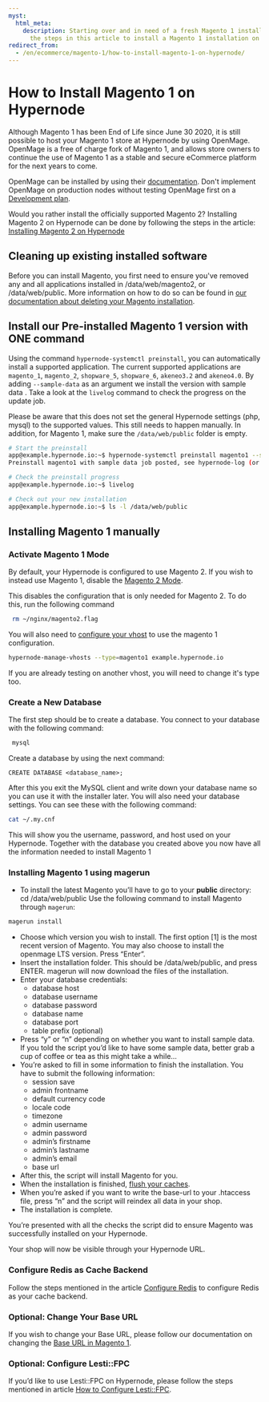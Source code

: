 ```yaml
---
myst:
  html_meta:
    description: Starting over and in need of a fresh Magento 1 installation? Follow
      the steps in this article to install a Magento 1 installation on Hypernode.
redirect_from:
  - /en/ecommerce/magento-1/how-to-install-magento-1-on-hypernode/
---
```


<!-- source: https://support.hypernode.com/en/ecommerce/magento-1/how-to-install-magento-1-on-hypernode/ -->

# How to Install Magento 1 on Hypernode

Although Magento 1 has been End of Life since June 30 2020, it is still possible to host your Magento 1 store at Hypernode by using OpenMage. OpenMage is a free of charge fork of Magento 1, and allows store owners to continue the use of Magento 1 as a stable and secure eCommerce platform for the next years to come.

OpenMage can be installed by using their [documentation](https://www.openmage.org/magento-lts/install.html). Don't implement OpenMage on production nodes without testing OpenMage first on a [Development plan](https://support.hypernode.com/en/hypernode/tools/how-to-use-hypernode-development-plans).

Would you rather install the officially supported Magento 2? Installing Magento 2 on Hypernode can be done by following the steps in the article: [Installing Magento 2 on Hypernode](https://support.hypernode.com/en/ecommerce/magento-2/how-to-install-magento-2-on-hypernode)

## Cleaning up existing installed software

Before you can install Magento, you first need to ensure you've removed any and all applications installed in /data/web/magento2, or /data/web/public. More information on how to do so can be found in [our documentation about deleting your Magento installation](https://support.hypernode.com/knowledgebase/remove-magento-installation/).

## Install our Pre-installed Magento 1 version with ONE command

Using the command `hypernode-systemctl preinstall`, you can automatically install a supported application. The current supported applications are `magento_1`, `magento_2`, `shopware_5`, `shopware_6`, `akeneo3.2` and `akeneo4.0`. By adding `--sample-data` as an argument we install the version with sample data . Take a look at the `livelog` command to check the progress on the update job.

Please be aware that this does not set the general Hypernode settings (php, mysql) to the supported values. This still needs to happen manually. In addition, for Magento 1, make sure the `/data/web/public` folder is empty.

```bash
# Start the preinstall
app@example.hypernode.io:~$ hypernode-systemctl preinstall magento1 --sample-data
Preinstall magento1 with sample data job posted, see hypernode-log (or livelog) for job progress.

# Check the preinstall progress
app@example.hypernode.io:~$ livelog

# Check out your new installation
app@example.hypernode.io:~$ ls -l /data/web/public
```

## Installing Magento 1 manually

### Activate Magento 1 Mode

By default, your Hypernode is configured to use Magento 2. If you wish to instead use Magento 1, disable the [Magento 2 Mode](https://support.hypernode.com/en/ecommerce/magento-2/how-to-install-magento-2-on-hypernode#Activate-Magento-2-Mode).

This disables the configuration that is only needed for Magento 2. To do this, run the following command

```bash
 rm ~/nginx/magento2.flag
```

You will also need to [configure your vhost](https://support.hypernode.com/en/hypernode/nginx/hypernode-managed-vhosts) to use the magento 1 configuration.

```bash
hypernode-manage-vhosts --type=magento1 example.hypernode.io
```

If you are already testing on another vhost, you will need to change it's type too.

### Create a New Database

The first step should be to create a database. You connect to your database with the following command:

```bash
 mysql
```

Create a database by using the next command:

```mysql
CREATE DATABASE <database_name>;
```

After this you exit the MySQL client and write down your database name so you can use it with the installer later. You will also need your database settings. You can see these with the following command:

```bash
cat ~/.my.cnf
```

This will show you the username, password, and host used on your Hypernode. Together with the database you created above you now have all the information needed to install Magento 1

### Installing Magento 1 using magerun

- To install the latest Magento you’ll have to go to your **public** directory: cd /data/web/public
  Use the following command to install Magento through `magerun`:

```bash
magerun install
```

- Choose which version you wish to install. The first option \[1\] is the most recent version of Magento. You may also choose to install the openmage LTS version. Press “Enter”.
- Insert the installation folder. This should be /data/web/public, and press ENTER. magerun will now download the files of the installation.
- Enter your database credentials:
  - database host
  - database username
  - database password
  - database name
  - database port
  - table prefix (optional)
- Press “y” or “n” depending on whether you want to install sample data.
  If you told the script you’d like to have some sample data, better grab a cup of coffee or tea as this might take a while...
- You’re asked to fill in some information to finish the installation.
  You have to submit the following information:
  - session save
  - admin frontname
  - default currency code
  - locale code
  - timezone
  - admin username
  - admin password
  - admin’s firstname
  - admin’s lastname
  - admin’s email
  - base url
- After this, the script will install Magento for you.
- When the installation is finished, [flush your caches](https://support.hypernode.com/en/ecommerce/magento-1/how-to-flush-the-magento-1-x-caches).
- When you’re asked if you want to write the base-url to your .htaccess file, press “n” and the script will reindex all data in your shop.
- The installation is complete.

You’re presented with all the checks the script did to ensure Magento was successfully installed on your Hypernode.

Your shop will now be visible through your Hypernode URL.

### Configure Redis as Cache Backend

Follow the steps mentioned in the article [Configure Redis](https://support.hypernode.com/en/ecommerce/magento-1/how-to-configure-redis-for-magento-1) to configure Redis as your cache backend.

### Optional: Change Your Base URL

If you wish to change your Base URL, please follow our documentation on changing the [Base URL in Magento 1](https://support.hypernode.com/en/ecommerce/magento-1/how-to-change-the-base-url-in-magento-1-x).

### Optional: Configure Lesti::FPC

If you’d like to use Lesti::FPC on Hypernode, please follow the steps mentioned in article [How to Configure Lesti::FPC](https://support.hypernode.com/en/hypernode/tools/how-to-configure-lesti-fpc).
